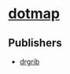 # [dotmap](https://pypi.org/project/dotmap)



## Publishers
- [drgrib](https://pypi.org/user/drgrib)

